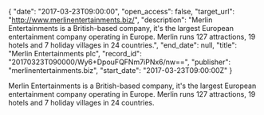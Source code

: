 {
  "date": "2017-03-23T09:00:00", 
  "open_access": false, 
  "target_url": "http://www.merlinentertainments.biz/", 
  "description": "Merlin Entertainments is a British-based company, it's the largest European entertainment company operating in Europe.  Merlin runs 127 attractions, 19 hotels and 7 holiday villages in 24 countries.", 
  "end_date": null, 
  "title": "Merlin Entertainments plc", 
  "record_id": "20170323T090000/Wy6+DpouFQFNm7iPNx6/nw==", 
  "publisher": "merlinentertainments.biz", 
  "start_date": "2017-03-23T09:00:00Z"
}

Merlin Entertainments is a British-based company, it's the largest European entertainment company operating in Europe.  Merlin runs 127 attractions, 19 hotels and 7 holiday villages in 24 countries.